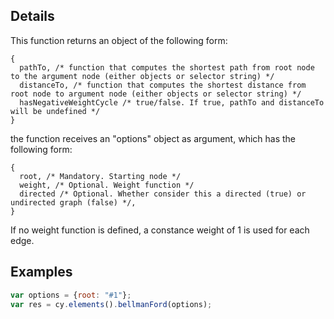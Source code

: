 ## Details


This function returns an object of the following form:

```
{
  pathTo, /* function that computes the shortest path from root node to the argument node (either objects or selector string) */
  distanceTo, /* function that computes the shortest distance from root node to argument node (either objects or selector string) */
  hasNegativeWeightCycle /* true/false. If true, pathTo and distanceTo will be undefined */
}
```

the function receives an "options" object as argument, which has the following form:

```
{
  root, /* Mandatory. Starting node */
  weight, /* Optional. Weight function */
  directed /* Optional. Whether consider this a directed (true) or undirected graph (false) */,
}
```

If no weight function is defined, a constance weight of 1 is used for each edge. 


## Examples

```js
var options = {root: "#1"};
var res = cy.elements().bellmanFord(options);
```